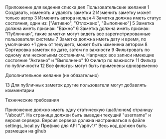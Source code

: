Приложение для ведения списка дел
Пользовательские желания
1 Создавать, изменять и удалять заметки
2 Изменить заметку может только автор
3 Изменить автора нельзя
4 Заметка должна иметь статус состояния, один из: ["Активно", "Отложено", "Выполнено"]
5 Заметка должна иметь признак: "Важно"
6 Заметка должна иметь признак: "Публичная", такие заметки могут видеть
    все зарегистрированные пользователи системы
7 Заметка должна иметь дату и время, по умолчанию +1 день от текущего,
    может быть изменена автором
8 Сортировка заметок по дате, затем по важности
9 Фильтровать по одному или нескольким состаяниям.
    Напрмер: все записи имеющие состояние "Активно" и "Выполнено"
10 Фильтр по важности
11 Фильтр по публичности
12 Все фильтры могут быть применены одновременно

Дополнительное желание (не обязательно)

13 Для публичных заметок другие пользователи могут добавлять комментарии

Технические требования

Приложение должно иметь одну статическую (шаблоном) страницу "/about/".
На странице должен быть выведен текущий "username" и версия сервера.
Версия сервера должна настраиваться в файле settings_local.py
Префикс для API "/api/v1/"
Весь код должен быть размещен на gihub
